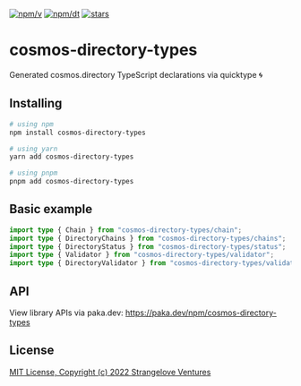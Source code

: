 [![npm/v](https://badgen.net/npm/v/cosmos-directory-types)](https://www.npmjs.com/package/cosmos-directory-types)
[![npm/dt](https://badgen.net/npm/dt/cosmos-directory-types)](https://www.npmjs.com/package/cosmos-directory-types)
[![stars](https://badgen.net/github/stars/strangelove-ventures/cosmos-directory-types)](https://github.com/strangelove-ventures/cosmos-directory-types)

# cosmos-directory-types

Generated cosmos.directory TypeScript declarations via quicktype 🌀

## Installing

```sh
# using npm
npm install cosmos-directory-types

# using yarn
yarn add cosmos-directory-types

# using pnpm
pnpm add cosmos-directory-types
```

## Basic example

```ts
import type { Chain } from "cosmos-directory-types/chain";
import type { DirectoryChains } from "cosmos-directory-types/chains";
import type { DirectoryStatus } from "cosmos-directory-types/status";
import type { Validator } from "cosmos-directory-types/validator";
import type { DirectoryValidator } from "cosmos-directory-types/validators";
```

## API

View library APIs via paka.dev: https://paka.dev/npm/cosmos-directory-types

## License

[MIT License, Copyright (c) 2022 Strangelove Ventures](./LICENSE)
